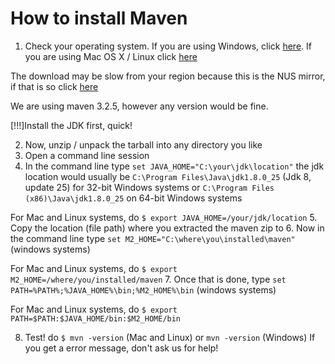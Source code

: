 # How to install Maven
1. Check your operating system.
If you are using Windows, click [here](http://mirror.nus.edu.sg/apache/maven/maven-3/3.3.1/binaries/apache-maven-3.3.1-bin.zip).
If you are using Mac OS X / Linux click 
[here](http://mirror.nus.edu.sg/apache/maven/maven-3/3.3.1/binaries/apache-maven-3.3.1-bin.tar.gz)

The download may be slow from your region because this is the NUS mirror, if that is so click 
[here](http://maven.apache.org/download.cgi)

We are using maven 3.2.5, however any version would be fine.

[!!!]Install the JDK first, quick!

2. Now, unzip / unpack the tarball into any directory you like
3. Open a command line session
4. In the command line type `set JAVA_HOME="C:\your\jdk\location"` the jdk location would usually be 
`C:\Program Files\Java\jdk1.8.0_25` (Jdk 8, update 25) for 32-bit Windows systems or `C:\Program Files (x86)\Java\jdk1.8.0_25` on 64-bit 
Windows systems

For Mac and Linux systems, do `$ export JAVA_HOME=/your/jdk/location`
5. Copy the location (file path) where you extracted the maven zip to
6. Now in the command line type `set M2_HOME="C:\where\you\installed\maven"` (windows systems)

For Mac and Linux systems, do `$ export M2_HOME=/where/you/installed/maven`
7. Once that is done, type `set PATH=%PATH%;%JAVA_HOME%\bin;%M2_HOME%\bin` (windows systems)

For Mac and Linux systems, do `$ export PATH=$PATH:$JAVA_HOME/bin:$M2_HOME/bin`

8. Test! do `$ mvn -version` (Mac and Linux) or `mvn -version` (Windows)
If you get a error message, don't ask us for help!
